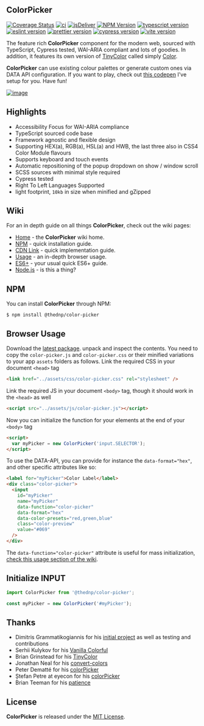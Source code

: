 ## ColorPicker

[![Coverage Status](https://coveralls.io/repos/github/thednp/color-picker/badge.svg)](https://coveralls.io/github/thednp/color-picker)
[![ci](https://github.com/thednp/color-picker/actions/workflows/ci.yml/badge.svg)](https://github.com/thednp/color-picker/actions/workflows/ci.yml)
[![jsDeliver](https://img.shields.io/jsdelivr/npm/hw/@thednp/color-picker)](https://www.jsdelivr.com/package/npm/@thednp/color-picker)
[![NPM Version](https://img.shields.io/npm/v/@thednp/color-picker.svg)](https://www.npmjs.com/package/@thednp/color-picker)
[![typescript version](https://img.shields.io/badge/typescript-5.2.2-brightgreen)](https://www.typescriptlang.org/)
[![eslint version](https://img.shields.io/badge/eslint-8.49.0-brightgreen)](https://github.com/eslint)
[![prettier version](https://img.shields.io/badge/prettier-3.0.3-brightgreen)](https://prettier.io/)
[![cypress version](https://img.shields.io/badge/cypress-13.1.0-brightgreen)](https://cypress.io/)
[![vite version](https://img.shields.io/badge/vite-4.4.9-brightgreen)](https://github.com/vitejs)

The feature rich **ColorPicker** component for the modern web, sourced with TypeScript, Cypress tested, WAI-ARIA compliant and lots of goodies. In addition, it features its own version of [TinyColor](https://github.com/bgrins/TinyColor) called simply [Color](http://github.com/thednp/color).

**ColorPicker** can use existing colour palettes or generate custom ones via DATA API configuration. If you want to play, check out [this codepen](https://codepen.io/thednp/pen/WNdRWPN) I've setup for you. Have fun!

[![image](./docs/img/color-picker.png)](http://thednp.github.io/color-picker)

## Highlights

- Accessibility Focus for WAI-ARIA compliance
- TypeScript sourced code base
- Framework agnostic and flexible design
- Supporting HEX(a), RGB(a), HSL(a) and HWB, the last three also in CSS4 Color Module flavours
- Supports keyboard and touch events
- Automatic repositioning of the popup dropdown on show / window scroll
- SCSS sources with minimal style required
- Cypress tested
- Right To Left Languages Supported
- light footprint, `10kb` in size when minified and gZipped

## Wiki

For an in depth guide on all things **ColorPicker**, check out the wiki pages:

- [Home](https://github.com/thednp/color-picker/wiki) - the **ColorPicker** wiki home.
- [NPM](https://github.com/thednp/color-picker/wiki/NPM) - quick installation guide.
- [CDN Link](https://github.com/thednp/color-picker/wiki/CDN) - quick implementation guide.
- [Usage](https://github.com/thednp/color-picker/wiki/Usage) - an in-depth browser usage.
- [ES6+](https://github.com/thednp/color-picker/wiki/ES6) - your usual quick ES6+ guide.
- [Node.js](https://github.com/thednp/color-picker/wiki/Node.js) - is this a thing?

## NPM

You can install **ColorPicker** through NPM:

```
$ npm install @thednp/color-picker
```

## Browser Usage

Download the [latest package](https://github.com/thednp/color-picker/archive/master.zip). unpack and inspect the contents. You need to copy the `color-picker.js` and `color-picker.css` or their minified variations to your app `assets` folders as follows.
Link the required CSS in your document `<head>` tag

```html
<link href="../assets/css/color-picker.css" rel="stylesheet" />
```

Link the required JS in your document `<body>` tag, though it should work in the `<head>` as well

```html
<script src="../assets/js/color-picker.js"></script>
```

Now you can initialize the function for your elements at the end of your `<body>` tag

```html
<script>
  var myPicker = new ColorPicker('input.SELECTOR');
</script>
```

To use the DATA-API, you can provide for instance the `data-format="hex"`, and other specific attributes like so:

```html
<label for="myPicker">Color Label</label>
<div class="color-picker">
  <input
    id="myPicker"
    name="myPicker"
    data-function="color-picker"
    data-format="hex"
    data-color-presets="red,green,blue"
    class="color-preview"
    value="#069"
  />
</div>
```

The `data-function="color-picker"` attribute is useful for mass initialization, [check this usage section of the wiki](https://github.com/thednp/color-picker/wiki/Usage#initialize-multiple-targets).

## Initialize INPUT

```javascript
import ColorPicker from '@thednp/color-picker';

const myPicker = new ColorPicker('#myPicker');
```

## Thanks

- Dimitris Grammatikogiannis for his [initial project](https://codepen.io/dgrammatiko/pen/zLvXwR) as well as testing and contributions
- Serhii Kulykov for his [Vanilla Colorful](https://github.com/web-padawan/vanilla-colorful)
- Brian Grinstead for his [TinyColor](https://github.com/bgrins/TinyColor)
- Jonathan Neal for his [convert-colors](https://github.com/jonathantneal/convert-colors)
- Peter Dematté for his [colorPicker](http://www.dematte.at/colorPicker/)
- Ștefan Petre at eyecon for his [colorPicker](https://www.eyecon.ro/colorpicker/)
- Brian Teeman for his [patience](https://github.com/joomla/joomla-cms/pull/35639)

## License

**ColorPicker** is released under the [MIT License](https://github.com/thednp/color-picker/blob/master/LICENSE).
